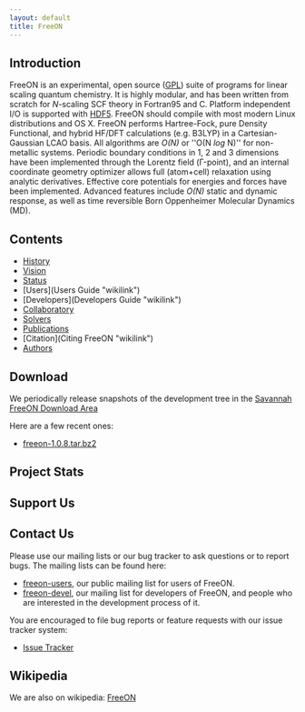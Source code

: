 ```yaml
---
layout: default
title: FreeON
---
```


Introduction
------------

FreeON is an experimental, open source
([GPL](http://www.gnu.org/licenses/gpl.html)) suite of programs for linear
scaling quantum chemistry. It is highly modular, and has been written from
scratch for *N*-scaling SCF theory in Fortran95 and C. Platform independent
I/O is supported with [HDF5](http://www.hdfgroup.org/HDF5/). FreeON should
compile with most modern Linux distributions and OS X. FreeON performs
Hartree-Fock, pure Density Functional, and hybrid HF/DFT calculations (e.g.
B3LYP) in a Cartesian-Gaussian LCAO basis. All algorithms are *O(N)* or ''O(N
*log* N)'' for non-metallic systems. Periodic boundary conditions in 1, 2 and
3 dimensions have been implemented through the Lorentz field (Γ-point), and an
internal coordinate geometry optimizer allows full (atom+cell) relaxation
using analytic derivatives. Effective core potentials for energies and forces
have been implemented. Advanced features include *O(N)* static and dynamic
response, as well as time reversible Born Oppenheimer Molecular Dynamics (MD).

Contents
--------

-   [History](pages/History "wikilink")
-   [Vision](Vision "wikilink")
-   [Status](http://www.freeon.org:8010)
-   [Users](Users Guide "wikilink")
-   [Developers](Developers Guide "wikilink")
-   [Collaboratory](Collaboratory "wikilink")
-   [Solvers](Solvers "wikilink")
-   [Publications](Publications "wikilink")
-   [Citation](Citing FreeON "wikilink")
-   [Authors](Authors "wikilink")

Download
--------

We periodically release snapshots of the development tree in the [Savannah FreeON Download Area](http://savannah.nongnu.org/files/?group=freeon)

Here are a few recent ones:

-   [freeon-1.0.8.tar.bz2](http://download.savannah.gnu.org/releases/freeon/freeon-1.0.8.tar.bz2)

Project Stats
-------------

<ohlohStats/>

Support Us
----------

<cafepress/>

Contact Us
----------

Please use our mailing lists or our bug tracker to ask questions or to report bugs. The mailing lists can be found here:

-   [freeon-users](http://lists.nongnu.org/mailman/listinfo/freeon-users), our public mailing list for users of FreeON.
-   [freeon-devel](http://lists.nongnu.org/mailman/listinfo/freeon-devel), our mailing list for developers of FreeON, and people who are interested in the development process of it.

You are encouraged to file bug reports or feature requests with our issue tracker system:

-   [Issue Tracker](https://github.com/FreeON/freeon/issues)

Wikipedia
---------

We are also on wikipedia: [FreeON](http://en.wikipedia.org/wiki/FreeON)

